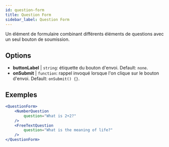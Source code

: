 ```yaml
---
id: question-form 
title: Question Form
sidebar_label: Question Form
---
```


Un élément de formulaire combinant différents éléments de questions avec un seul bouton de soumission.

## Options

* __buttonLabel__ | `string`: étiquette du bouton d'envoi. Default: `none`.
* __onSubmit__ | `function`: rappel invoqué lorsque l'on clique sur le bouton d'envoi. Default: `onSubmit() {}`.


## Exemples

```jsx live
<QuestionForm>
    <NumberQuestion
        question="What is 2+2?"
    />
    <FreeTextQuestion
        question="What is the meaning of life?"
    />    
</QuestionForm>
```
